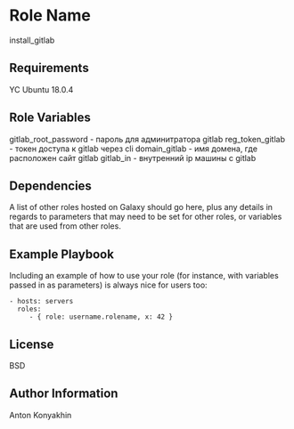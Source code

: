 Role Name
=========

install_gitlab

Requirements
------------

YC
Ubuntu 18.0.4

Role Variables
--------------

gitlab_root_password  - пароль для админитратора gitlab
reg_token_gitlab  - токен доступа к gitlab через cli
domain_gitlab  - имя домена, где расположен сайт gitlab
gitlab_in  - внутренний ip машины с gitlab




Dependencies
------------

A list of other roles hosted on Galaxy should go here, plus any details in regards to parameters that may need to be set for other roles, or variables that are used from other roles.

Example Playbook
----------------

Including an example of how to use your role (for instance, with variables passed in as parameters) is always nice for users too:

    - hosts: servers
      roles:
         - { role: username.rolename, x: 42 }

License
-------

BSD

Author Information
------------------

Anton Konyakhin
